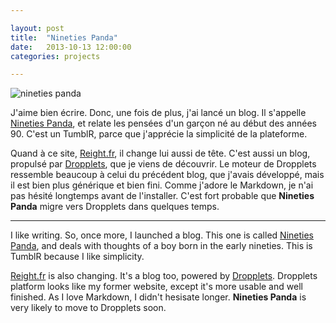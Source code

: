 ```yaml
---

layout: post
title:  "Nineties Panda"
date:   2013-10-13 12:00:00
categories: projects

---
```


![nineties panda](../images/2013-10-13-nineties-panda.jpg)


J'aime bien écrire. Donc, une fois de plus, j'ai lancé un blog. Il s'appelle [Nineties Panda](http://ninetiespanda.tumblr.com), et relate les pensées d'un garçon né au début des années 90. C'est un TumblR, parce que j'apprécie la simplicité de la plateforme.

Quand à ce site, [Reight.fr](http://reight.fr), il change lui aussi de tête. C'est aussi un blog, propulsé par [Dropplets](http://dropplets.com), que je viens de découvrir. Le moteur de Dropplets ressemble beaucoup à celui du précédent blog, que j'avais développé, mais il est bien plus générique et bien fini. Comme j'adore le Markdown, je n'ai pas hésité longtemps avant de l'installer. C'est fort probable que **Nineties Panda** migre vers Dropplets dans quelques temps.

___

I like writing. So, once more, I launched a blog. This one is called [Nineties Panda](http://ninetiespanda.tumblr.com), and deals with thoughts of a boy born in the early nineties. This is TumblR because I like simplicity.

[Reight.fr](http://reight.fr) is also changing. It's a blog too, powered by [Dropplets](http://dropplets.com). Dropplets platform looks like my former website, except it's more usable and well finished. As I love Markdown, I didn't hesisate longer. **Nineties Panda** is very likely to move to Dropplets soon.
